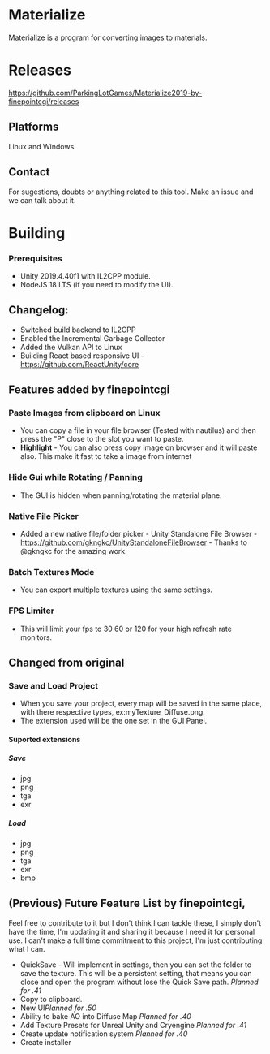 # Materialize
Materialize is a program for converting images to materials.

# Releases
https://github.com/ParkingLotGames/Materialize2019-by-finepointcgi/releases

## Platforms
Linux and Windows.

## Contact
For sugestions, doubts or anything related to this tool.
Make an issue and we can talk about it.

# Building
### Prerequisites
- Unity 2019.4.40f1 with IL2CPP module.
- NodeJS 18 LTS (if you need to modify the UI).

## Changelog:
- Switched build backend to IL2CPP
- Enabled the Incremental Garbage Collector 
- Added the Vulkan API to Linux
- Building React based responsive UI - https://github.com/ReactUnity/core


## Features added by finepointcgi
### Paste Images from clipboard on Linux
- You can copy a file in your file browser (Tested with nautilus) and then press  the "P" close to the slot you want to paste.
- **Highlight** - You can also press copy image on browser and it will paste also. This make it fast to take a image from internet
### Hide Gui while Rotating / Panning
- The GUI is hidden when panning/rotating the material plane.
### Native File Picker
- Added a new native file/folder picker - Unity Standalone File Browser - https://github.com/gkngkc/UnityStandaloneFileBrowser - Thanks to @gkngkc for the amazing work.

 ### Batch Textures Mode
 - You can export multiple textures using the same settings.
 
 ### FPS Limiter
 - This will limit your fps to 30 60 or 120 for your high refresh rate monitors.
 
 ## Changed from original
 
### Save and Load Project
- When you save your project, every map will be saved in the same place, with there respective types, ex:myTexture_Diffuse.png.
- The extension used will be the one set in the GUI Panel.

#### Suported extensions
##### Save
- jpg
- png
- tga
- exr

##### Load
- jpg
- png
- tga
- exr
- bmp

## (Previous) Future Feature List by finepointcgi, 
Feel free to contribute to it but I don't think I can tackle these, I simply don't have the time, I'm updating it and sharing it because I need it for personal use. I can't make a full time commitment to this project, I'm just contributing what I can.
- QuickSave - Will implement in settings, then you can set the folder to save the texture. This will be a persistent setting, that means you can close and open the program without lose the Quick Save path. *Planned for .41*
- Copy to clipboard.
- New UI*Planned for .50*
- Ability to bake AO into Diffuse Map *Planned for .40*
- Add Texture Presets for Unreal Unity and Cryengine *Planned for .41*
- Create update notification system *Planned for .40*
- Create installer
